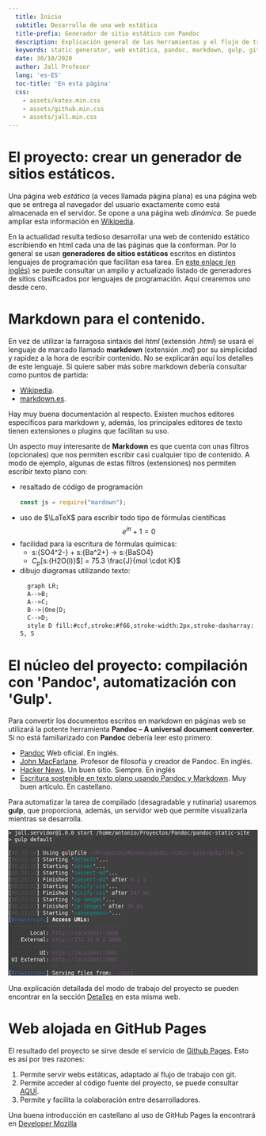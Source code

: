 ```yaml
---
  title: Inicio
  subtitle: Desarrollo de una web estática
  title-prefix: Generador de sitio estático con Pandoc
  description: Explicación general de las herramientas y el flujo de trabajo de un generador de contenido estático
  keywords: static generator, web estática, pandoc, markdown, gulp, github pages, katex, mermaid
  date: 30/10/2020
  author: Jall Profesor
  lang: 'es-ES'
  toc-title: 'En esta página'
  css:
    - assets/katex.min.css
    - assets/github.min.css
    - assets/jall.min.css
---
```


# El proyecto: crear un generador de sitios estáticos.

Una página web _estática_ (a veces llamada página plana) es una página web que se entrega al navegador del usuario exactamente como está almacenada en el servidor. Se opone a una página web _dinámica_. Se puede ampliar esta información en [Wikipedia](https://es.wikipedia.org/wiki/P%C3%A1gina_web_est%C3%A1tica).

En la actualidad resulta tedioso desarrollar una web de contenido estático escribiendo en html cada una de las páginas que la conforman. Por lo general se usan **generadores de sitios estáticos** escritos en distintos lenguajes de programación que facilitan esa tarea. En [este enlace (en inglés)](https://iwantmyname.com/blog/the-updated-big-list-of-static-website-generators-for-your-site-blog-or-wiki)
se puede consultar un amplio y actualizado listado de generadores de sitios clasificados por lenguajes de programación. Aquí crearemos uno desde cero.

# Markdown para el contenido.

En vez de utilizar la farragosa sintaxis del _html_ (extensión _.html_) se usará el lenguaje de marcado llamado **markdown** (extensión _.md_) por su simplicidad y rapidez a la hora de escribir contenido. No se explicarán aquí los detalles de este lenguaje. Si quiere saber más sobre markdown debería consultar como puntos de partida:

- [Wikipedia](https://es.wikipedia.org/wiki/Markdown).
- [markdown.es](https://markdown.es/).

Hay muy buena documentación al respecto. Existen muchos editores específicos para markdown y, además, los principales editores de texto tienen extensiones o plugins que facilitan su uso.

Un aspecto muy interesante de **Markdown** es que cuenta con unas filtros (opcionales) que nos permiten escribir casi cualquier tipo de contenido. A modo de ejemplo, algunas de estas filtros (extensiones) nos permiten escribir texto plano  con:

- resaltado de código de programación
  ```javascript
  const js = require("mardown");
  ```
- uso de $\LaTeX$ para escribir todo tipo de fórmulas científicas
  $$e^{iπ} + 1 = 0$$
- facilidad para la escritura de fórmulas químicas:
  - s:{SO4^2-} + s:{Ba^2+} $\rightarrow$ s:{BaSO4}
  - $C_p[$s:{H2O(l)}$] = 75.3 \frac{J}{mol \cdot K}$
- dibujo diagramas utilizando texto:
  ```mermaid
    graph LR;
    A-->B;
    A-->C;
    B-->|One|D;
    C-->D;
    style D fill:#ccf,stroke:#f66,stroke-width:2px,stroke-dasharray: 5, 5
  ```

# El núcleo del proyecto: compilación con 'Pandoc', automatización con 'Gulp'.

Para convertir los documentos escritos en markdown en páginas web se utilizará la potente herramienta **Pandoc – A universal document converter**. Si no está familiarizado con **Pandoc** debería leer esto primero:

- [Pandoc](https://pandoc.org/) Web oficial. En inglés.
- [John MacFarlane](https://www.johnmacfarlane.net/). Profesor de filosofía y creador de Pandoc. En inglés.
- [Hacker News](https://news.ycombinator.com/item?id=24882480). Un buen sitio. Siempre. En inglés
- [Escritura sostenible en texto plano usando Pandoc y Markdown](https://programminghistorian.org/es/lecciones/escritura-sostenible-usando-pandoc-y-markdown#usar-pandoc-para-convertir-markdown-a-un-documento-de-ms-word). Muy buen artículo. En castellano.

Para automatizar la tarea de compilado (desagradable y rutinaria) usaremos **gulp**, que proporciona, además, un servidor web que permite visualizarla mientras se desarrolla.

![Servidor de desarrollo en acción](assets/images/pandoc-servidor.png "Servidor de desarrollo en acción")

Una explicación detallada del modo de trabajo del proyecto se pueden encontrar en la sección [Detalles](./detalles/index.html) en esta misma web.

# Web alojada en GitHub Pages

El resultado del proyecto se sirve desde el servicio de [Github Pages](https://pages.github.com/). Esto es así por tres razones:

1. Permite servir webs estáticas, adaptado al flujo de trabajo con git.
2. Permite acceder al código fuente del proyecto, se puede consultar [AQUÍ](https://github.com/joseantoniolopezlorenzo/pandoc-static-site).
3. Permite y facilita la colaboración entre desarrolladores.

Una buena introducción en castellano al uso de GitHub Pages la encontrará en [Developer Mozilla](https://developer.mozilla.org/es/docs/Learn/Using_Github_pages)
